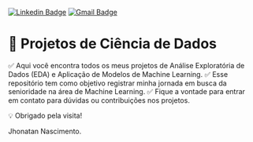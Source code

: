 [![Linkedin Badge](https://img.shields.io/badge/-LinkedIn-blue?style=flat-square&logo=Linkedin&logoColor=white&link=https://www.linkedin.com/in/jhonatannascimento//)](https://www.linkedin.com/in/jhonatannascimento/)
[![Gmail Badge](https://img.shields.io/badge/-Gmail-red?style=flat-square&logo=Gmail&logoColor=white&link=jhonatam1313@gmail.com)](jhonatam1313@gmail.com)

# :memo: Projetos de Ciência de Dados


:white_check_mark: Aqui você encontra todos os meus projetos de Análise Exploratória de Dados (EDA) e Aplicação de Modelos de Machine Learning. 
:white_check_mark: Esse repositório tem como objetivo registrar minha jornada em busca da senioridade na área de Machine Learning.
:white_check_mark: Fique a vontade para entrar em contato para dúvidas ou contribuições nos projetos.

:bulb: Obrigado pela visita!

Jhonatan Nascimento.
